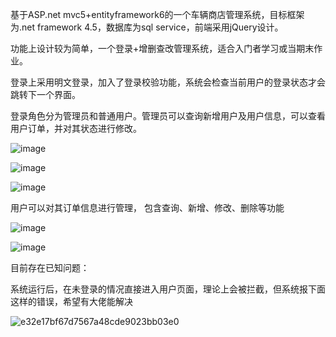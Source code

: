 基于ASP.net mvc5+entityframework6的一个车辆商店管理系统，目标框架为.net framework 4.5，数据库为sql service，前端采用jQuery设计。

功能上设计较为简单，一个登录+增删查改管理系统，适合入门者学习或当期末作业。

登录上采用明文登录，加入了登录校验功能，系统会检查当前用户的登录状态才会跳转下一个界面。

登录角色分为管理员和普通用户。管理员可以查询新增用户及用户信息，可以查看用户订单，并对其状态进行修改。

![image](https://github.com/Mikusososocute/-ASP.NET-MVC-ShopCarManager/assets/98662137/3cad2fd9-4140-4d25-b663-fe40b794eaf1)

![image](https://github.com/Mikusososocute/-ASP.NET-MVC-ShopCarManager/assets/98662137/1c0eb89c-e1fb-4ab4-9f52-1545bfabca95)

![image](https://github.com/Mikusososocute/-ASP.NET-MVC-ShopCarManager/assets/98662137/f22b6a3e-81e6-4890-b938-9b21b68a128a)

用户可以对其订单信息进行管理， 包含查询、新增、修改、删除等功能

![image](https://github.com/Mikusososocute/-ASP.NET-MVC-ShopCarManager/assets/98662137/ed1f2760-feee-43ce-a11d-57bd1f90733b)

![image](https://github.com/Mikusososocute/-ASP.NET-MVC-ShopCarManager/assets/98662137/11de7378-bc07-4a0c-a7b8-329619121467)

目前存在已知问题：

系统运行后，在未登录的情况直接进入用户页面，理论上会被拦截，但系统报下面这样的错误，希望有大佬能解决

![e32e17bf67d7567a48cde9023bb03e0](https://github.com/Mikusososocute/-ASP.NET-MVC-ShopCarManager/assets/98662137/15cb0b62-3afd-439d-8c21-670a0c1f9394)

